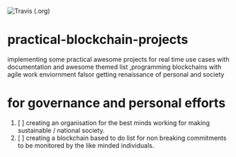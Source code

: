 ![Travis (.org)](https://img.shields.io/travis/CS-Is-God/practical-blockchain-projects)
# practical-blockchain-projects
implementing some practical  awesome projects for real time use cases with documentation and awesome themed list ,programming blockchains with agile work enviornment falsor getting renaissance of  personal and society
# for governance  and personal efforts
1. [ ] creating an organisation for the best minds working for  making sustainable / national   society. 
2. [ ]  creating a blockchain based  to do list for non breaking commitments to be monitored by the like minded individuals.
